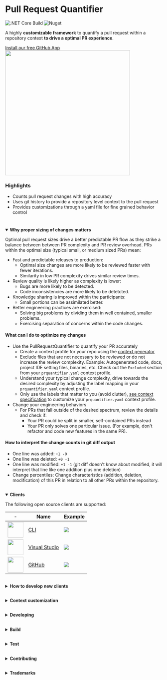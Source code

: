 ﻿# Pull Request Quantifier 
![.NET Core Build](https://github.com/microsoft/PullRequestQuantifier/workflows/.NET%20Core%20Build/badge.svg)
![Nuget](https://img.shields.io/nuget/v/PullRequestQuantifier.Client)

A highly **customizable framework** to quantify a pull request within a repository
context **to drive a optimal PR experience**.

[Install our free GitHub App <br>](https://github.com/marketplace/pull-request-quantifier)
<span><a href="https://github.com/marketplace/pull-request-quantifier"><img src="./docs/images/client-github_2.png" width="400"/></a></span>

### Highlights

- Counts pull request changes with high accuracy
- Uses git history to provide a repository level context to the pull request
- Provides customizations through a yaml file for fine grained behavior control

#

<details open>
  <summary display="inline"> <strong>Why proper sizing of changes matters</strong> </summary>
  <p/>
  <p/>  

Optimal pull request sizes drive a better predictable PR flow as they strike a
balance between between PR complexity and PR review overhead. PRs within the
optimal size (typical small, or medium sized PRs) mean:

- Fast and predictable releases to production: 
  - Optimal size changes are more likely to be reviewed faster with fewer
  iterations. 
  - Similarity in low PR complexity drives similar review times. 
- Review quality is likely higher as complexity is lower:
  - Bugs are more likely to be detected.
  - Code inconsistencies are more likely to be detetcted.
- Knowledge sharing is improved within the participants:
  - Small portions can be assimilated better.
- Better engineering practices are exercised:
  - Solving big problems by dividing them in well contained, smaller problems.
  - Exercising separation of concerns within the code changes.

#### What can I do to optimize my changes

- Use the PullRequestQuantifier to quantify your PR accurately
  - Create a context profile for your repo using the [context generator](https://github.com/microsoft/PullRequestQuantifier/releases)
  - Exclude files that are not necessary to be reviewed or do not increase the
  review complexity. 
  Example: Autogenerated code, docs, project IDE setting files, binaries, etc.
  Check out the `Excluded` section from your `prquantifier.yaml` context profile.
  - Understand your typical change complexity, drive towards the desired complexity
  by adjusting the label mapping in your `prquantifier.yaml` context profile. 
  - Only use the labels that matter to you (avoid clutter), [see context specification](./docs/prquantifier-yaml.md)
  to customize your `prquantifier.yaml` context profile.
- Change your engineering behaviors
  - For PRs that fall outside of the desired spectrum, review the details and check
  if:
    - Your PR could be split in smaller, self-contained PRs instead
    - Your PR only solves one particular issue. (For example, don't refactor and
    code new features in the same PR).

#### How to interpret the change counts in git diff output

- One line was added: `+1 -0`
- One line was deleted: `+0 -1`
- One line was modified: `+1 -1` (git diff doesn't know about modified, it will
interpret that line like one addition plus one deletion)
- Change percentiles: Change characteristics (addition, deletion, modification)
of this PR in relation to all other PRs within the repository.

</details>

## 

<details open>
  <summary display="inline"> <strong>Clients</strong> </summary>
<p/>
  <p/>
 The following open source clients are supported:

| - | Name | Example |
|------|------|---------|
| <a href="./src/Clients/PullRequestQuantifier.Local.Client"><img src="./docs/images/cli-icon.png" width="50"/></a>  | [CLI](./src/Clients/PullRequestQuantifier.Local.Client) | ![](./docs/images/client-cli.png) |
| <a href="./src/Clients/PullRequestQuantifier.Vsix.Client"><img src="./docs/images/visual-studio-icon.png" width="50"/></a>  | [Visual Studio](./src/Clients/PullRequestQuantifier.Vsix.Client) | ![](./docs/images/client-vsix.png) |
| <a href="./src/Clients/PullRequestQuantifier.GitHub.Client"><img src="./docs/images/github-icon.png" width="50"/></a>  | [GitHub](./src/Clients/PullRequestQuantifier.GitHub.Client) | ![](./docs/images/client-github.png) |


</details>


##

<details>
  <summary display="inline"> <strong>How to develop new clients</strong> </summary>
  <p/>
  <p/>
Three steps

1. Load the context, if available
1. Call Quantifier
1. Output the results

```c#
// 1. point to the context file (with behavior specification)
var contextFile = "path/to/context/file/prquantifier.yaml";

// 2. quantify local git repository

var quantifyClient = new QuantifyClient(contextFile);
var quantifierResult = await quantifyClient.Compute("path/to/local/git/repo");

// 3. output the results
Console.WriteLine(quantifierResult.Label);
Console.WriteLine(quantifierResult.QuantifiedLinesAdded);
Console.WriteLine(quantifierResult.QuantifiedLinesDeleted);
```

</details>

## 


<details>
  <summary display="inline"> <strong>Context customization</strong> </summary>
  <p/>
  <p/>
  
  See [context specification](./docs/prquantifier-yaml.md) for details of the yaml-based customization.

[Download latest vesion of context generator](https://github.com/microsoft/PullRequestQuantifier/releases) and run it from the command line inside a git repository.

![](./docs/images/client_context_generator.png) 

</details>

## 

<details>
  <summary display="inline"> <strong>Developing</strong> </summary>
  <p/>
  <p/>
  PullRequestQuantifier uses `netstandard2.1` for the main library(PullRequestQuantifier.Client) and `net5.0` for the unit tests (Xunit).

[Coding guidelines](./docs/CSharpCodingGuidelines.md)
</details>

##

<details>
  <summary display="inline"> <strong>Build</strong> </summary>
  <p/>
  <p/>
  From the root directory

```
dotnet build .\PullRequestQuantifier.sln
```
</details>

##

<details>
  <summary display="inline"> <strong>Test</strong> </summary>
  <p/>
  <p/>
  From the root directory

```
dotnet test .\PullRequestQuantifier.sln
```
</details>

## 

<details>
  <summary display="inline"> <strong>Contributing</strong> </summary>
  <p/>
  <p/>
  This project welcomes contributions and suggestions.  Most contributions require you to agree to a
Contributor License Agreement (CLA) declaring that you have the right to, and actually do, grant us
the rights to use your contribution. For details, visit https://cla.opensource.microsoft.com.

When you submit a pull request, a CLA bot will automatically determine whether you need to provide
a CLA and decorate the PR appropriately (e.g., status check, comment). Simply follow the instructions
provided by the bot. You will only need to do this once across all repos using our CLA.

This project has adopted the [Microsoft Open Source Code of Conduct](https://opensource.microsoft.com/codeofconduct/).
For more information see the [Code of Conduct FAQ](https://opensource.microsoft.com/codeofconduct/faq/) or
contact [opencode@microsoft.com](mailto:opencode@microsoft.com) with any additional questions or comments.
</details>



## 

<details>
  <summary display="inline"> <strong>Trademarks</strong> </summary>
  <p/>
  <p/>
This project may contain trademarks or logos for projects, products, or services. Authorized use of Microsoft 
trademarks or logos is subject to and must follow 
[Microsoft's Trademark & Brand Guidelines](https://www.microsoft.com/en-us/legal/intellectualproperty/trademarks/usage/general).
Use of Microsoft trademarks or logos in modified versions of this project must not cause confusion or imply Microsoft sponsorship.
Any use of third-party trademarks or logos are subject to those third-party's policies.
</details>


